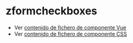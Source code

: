 # zformcheckboxes

 - Ver [contenido de fichero de componente Vue](./zformcheckboxes.vue)
 - Ver [contenido de fichero de componente CSS](./zformcheckboxes.css)
